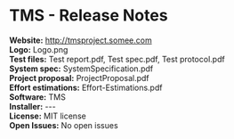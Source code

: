 # TMS - Release Notes
**Website:** http://tmsproject.somee.com </br>
**Logo:** Logo.png </br>
**Test files:** Test report.pdf, Test spec.pdf, Test protocol.pdf </br>
**System spec:** SystemSpecification.pdf </br>
**Project proposal:** ProjectProposal.pdf </br>
**Effort estimations:** Effort-Estimations.pdf </br>
**Software:** TMS </br>
**Installer:** --- </br>
**License:** MIT license </br>
**Open Issues:** No open issues